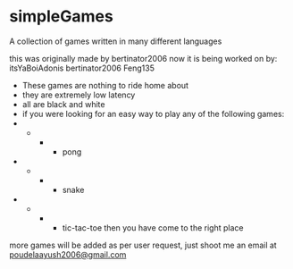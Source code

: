 # simpleGames
A collection of games written in many different languages

this was originally made by bertinator2006
now it is being worked on by:
itsYaBoiAdonis
bertinator2006
Feng135
- These games are nothing to ride home about
- they are extremely low latency
- all are black and white
- if you were looking for an easy way to play any of the following games:
 - - - - pong
 - - - - snake
 - - - - tic-tac-toe
then you have come to the right place

more games will be added as per user request, just shoot me an email at poudelaayush2006@gmail.com
